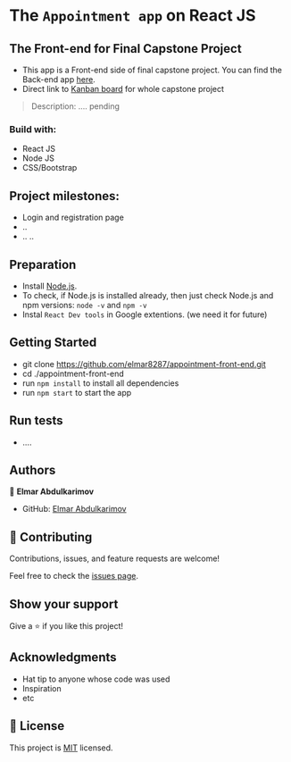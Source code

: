 # The `Appointment app` on React JS
## The Front-end for Final Capstone Project

- This app is a Front-end side of final capstone project. You can find the Back-end app [here](https://github.com/Kossi-stack/final-capstone-project/tree/setup). 
- Direct link to [Kanban board](https://github.com/Kossi-stack/final-capstone-project/projects/1) for whole capstone project

> Description: .... pending

### Build with:

- React JS
- Node JS
- CSS/Bootstrap

## Project milestones:

- Login and registration page
- ..
- ..
..

## Preparation

- Install [Node.js](https://nodejs.org/en/).
- To check, if Node.js is installed already, then just check Node.js and npm versions: `node -v` and `npm -v`
- Instal `React Dev tools` in Google extentions. (we need it for future)

## Getting Started

- git clone https://github.com/elmar8287/appointment-front-end.git
- cd ./appointment-front-end
- run `npm install` to install all dependencies
- run `npm start` to start the app

## Run tests

- ....

## Authors

👤 **Elmar Abdulkarimov**

- GitHub: [Elmar Abdulkarimov](https://github.com/elmar8287)

## 🤝 Contributing

Contributions, issues, and feature requests are welcome!

Feel free to check the [issues page](../../issues/).

## Show your support

Give a ⭐️ if you like this project!

## Acknowledgments

- Hat tip to anyone whose code was used
- Inspiration
- etc

## 📝 License

This project is [MIT](./MIT.md) licensed.
